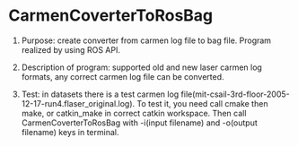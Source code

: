 # CarmenCoverterToRosBag

1. Purpose: create converter from carmen log file to bag file. Program realized by using ROS API.

2. Description of program: supported old and new laser carmen log formats, any correct carmen log file can be converted.

3. Test: in datasets there is a test carmen log file(mit-csail-3rd-floor-2005-12-17-run4.flaser_original.log). To test it, you need call cmake then make, or catkin_make in correct catkin workspace. Then call CarmenCoverterToRosBag with -i(input filename) and -o(output filename) keys in terminal.

